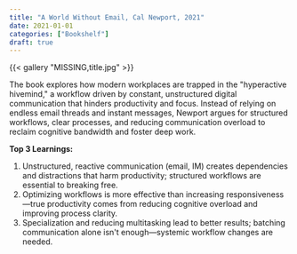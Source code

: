 ```yaml
---
title: "A World Without Email, Cal Newport, 2021"
date: 2021-01-01
categories: ["Bookshelf"]
draft: true
---
```


{{< gallery "MISSING,title.jpg" >}}

The book explores how modern workplaces are trapped in the "hyperactive hivemind," a workflow driven by constant, unstructured digital communication that hinders productivity and focus. Instead of relying on endless email threads and instant messages, Newport argues for structured workflows, clear processes, and reducing communication overload to reclaim cognitive bandwidth and foster deep work.

**Top 3 Learnings:**

1. Unstructured, reactive communication (email, IM) creates dependencies and distractions that harm productivity; structured workflows are essential to breaking free.
2. Optimizing workflows is more effective than increasing responsiveness—true productivity comes from reducing cognitive overload and improving process clarity.
3. Specialization and reducing multitasking lead to better results; batching communication alone isn't enough—systemic workflow changes are needed.
